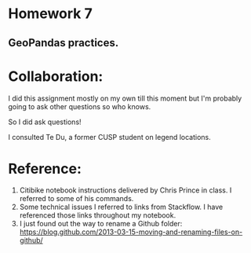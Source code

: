 # Homework 7

## GeoPandas practices. 


# Collaboration:
I did this assignment mostly on my own till this moment but I'm probably going to ask other questions so who knows. 

So I did ask questions!

I consulted Te Du, a former CUSP student on legend locations. 

# Reference:
1. Citibike notebook instructions delivered by Chris Prince in class. I referred to some of his commands.
2. Some technical issues I referred to links from Stackflow. I have referenced those links throughout my notebook. 
3. I just found out the way to rename a Github folder: https://blog.github.com/2013-03-15-moving-and-renaming-files-on-github/
